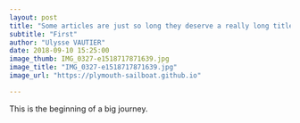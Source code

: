```yaml
---
layout: post
title: "Some articles are just so long they deserve a really long title to see if things will break well"
subtitle: "First"
author: "Ulysse VAUTIER"
date: 2018-09-10 15:25:00
image_thumb: IMG_0327-e1518717871639.jpg
image_title: "IMG_0327-e1518717871639.jpg"
image_url: "https://plymouth-sailboat.github.io"

---
```


This is the beginning of a big journey.
